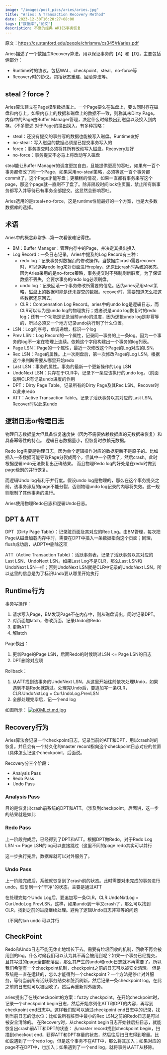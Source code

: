 ```yaml
---
image: "/images/post_pics/aries/aries.jpg"
title: "Aries: A Transaction Recovery Method"
date: 2023-12-30T16:20:27+08:00
tags: ["数据库","论文"]
description: 不衰的经典 ARIES事务恢复
---
```


原文：https://cs.stanford.edu/people/chrismre/cs345/rl/aries.pdf

Aries描述了一个数据库Recovery算法，用以保证事务的【A】和【D】，主要包括俩部分：
- Runtime时的协议。包括WAL、checkpoint、steal、no-force等
- Recovery时的协议。包括状态重建、回滚算法等。

## steal？force？
Aries算法建立在Page模型数据库上。一个Page要么在磁盘上，要么同时存在磁盘和内存上，如果内存上的数据和磁盘上的数据不一致，则称其未Dirty Page。
内存中的Page由Buffer Manager管理，决定什么时候换出到磁盘以及换入到内存。（不多赘述
对于Page的换出换入，有多种策略：
- steal：还没有提交的事务写的数据也能被写入磁盘。Runtime友好
- no-steal：写入磁盘的数据必须是已提交事务写入的
- force：事务提交时必须将其所有改动写入磁盘。Recovery友好
- no-force：事务提交不必马上将改动写入磁盘

steal能让Buffer Manager的调度更加自由，且能提供更高的吞吐，如果有一百个事务都修改了同一个Page，如果采用no-steal策略，必须等这一百个事务都commit了，这个Page才能写盘；更糟糕的情况，如果一直都有事务来写这个page，那这个page就一直刷不了盘了。除非隔段时间lock住页面，禁止所有新事务都写入并等待已有事务全部提交。这显然会影响吞吐。

Aries选用的是steal+no-force，这是runtime性能最好的一个方案，也是大多数数据库的选择。



## 术语
Aries中的概念非常多...第一次看很难记得住。

- BM：Buffer Manager：管理内存中的Page，并决定其换出换入
- Log Record：一条日志记录。Aries中提及的Log Record有三种：
    - redo log：记录事务对数据页的修改操作，当数据库crash需要recover时，可以逐条redo log来对页面进行replay，还原出crash时系统的状态。因为Aries采用的是no-force策略，事务提交时不强制刷新脏页，为了保证数据不丢失，会要求事务的redo log必须刷盘。
    - undo log：记录回滚一个事务修改所需要的信息。因为aries采用steal策略，磁盘上的数据可能是还未提交的数据。recover时，需要知道怎么把这些数据还原回去。
    - CLR：Compensation Log Record。aries中的undo log是逻辑日志，而CLR可以认为是undo log的物理执行；或者说是undo log恢复时的redo log；还有一个功能是记录当前undo的进度，因为逻辑undo log是非幂等的，所以必须又一个地方记录undo执行到了什么位置。
- LSN：Log的序号，单调递增，标识一个log
- Prev LSN：Log Record的一个属性，记录同一事务的上一条log。因为一个事务的log不一定在物理上连续。依赖这个字段构建出一个事务的log列表。
- Page LSN：Page的一个属性，最近一次修改这个Page的Log对应的LSN。
- Rec LSN：Page的属性。上一次刷盘后，第一次修改Page的Log LSN。根据这个来判断需要从哪里开始redo
- Last LSN：事务的属性。事务的最新一个更新操作的Log LSN
- UndoNext LSN：只存在于CLR中，记录下一条应该执行的undo log。（前面说明CLR有记录undo进度的作用
- DPT：Dirty Page Table。记录所有的Dirty Page及其Rec LSN。Recover时以此来redo
- ATT：Active Transaction Table。记录了活跃事务以其对应的Last LSN。Recover时以此来undo

## 逻辑日志or物理日志
物理日志数据量大但具备恢复速度快（因为不需要依赖数据库的元数据来恢复）和具备幂等性的特点。
逻辑日志数据量小，但恢复时依赖元数据。

Redo log需要是物理日志，因为单个逻辑操作对应的数据更新不是原子的。比如插入一条数据可能导致Page分裂成两个，但其中一个落盘了，然后crash。此时根据逻辑redo无法恢复出正确结果。
而且物理Redo log的好处是在redo时做到page级别的并行恢复。

而逻辑Undo log有利于并行度。假设undo log是物理的，那么在这个事务提交之前，该事务涉及的page不能分裂，否则物理undo log记录的内容将失效。这一规则限制了其他事务的进行。

Aries使用物理Redo日志和逻辑Undo日志。

## DPT & ATT
DPT（Dirty Page Table）：记录脏页面及其对应的Rec Log。由BM管理，每次把Page从磁盘加载内存中时，需要在DPT中插入一条数据指向这个页面；同理，flush成功后，从DPT中删除这项

ATT（Active Transaction Table）：活跃事务表，记录了活跃事务以其对应的Last LSN、UndoNext LSN。如果Last Log不是CLR，那么Last LSN和UndoNext LSN一样；否则UndoNext LSN就是CLR中记录的UndoNext LSN。所以这里的信息是为了标识Undo要从哪里开始执行


## Runtime行为
事务写操作：
1. 请求写入Page，BM发现Page不在内存中，则从磁盘调出，同时记录DPT。
2. 对页面加latch，修改页面，记录Undo和Redo
3. 更新ATT
4. 解latch

Page换出：
1. 更新Page的Page LSN，后面Redo的时候跳过LSN <= Page LSN的日志
2. DPT删除对应项

Rollback：
1. 从ATT找到该事务的UndoNext LSN，从这里开始往前依次处理Undo，如果遇到不是Redo就跳过。处理完Undo后，要追加写一条CLR，CLR.UndoNxtLog = CurUndoLog.PrevLSN
2. 全部处理完毕后，记一个end log

如图所示：
[![piOMLct.md.jpg](https://s11.ax1x.com/2023/12/30/piOMLct.md.jpg)](https://imgse.com/i/piOMLct)

## Recovery行为
Aries算法会记录一个checkpoint日志，记录当前的ATT和DPT，用以crash时的恢复。并且会有一个持久化的master record指向这个checkpoint日志对应的位置（具体怎么记这个checkpoint，后面说。

Recovery分三个阶段：
- Analysis Pass
- Redo Pass
- Undo Pass

### Analysis Pass
目的是恢复出crash前系统的DPT和ATT。（涉及到checkpoint，后面讲，这一步的结果就是如此

### Redo Pass
上一阶段完成后，已经得到了DPT和ATT。根据DPT做Redo，对于Redo Log LSN <= Page LSN的log可以直接跳过（这里不同的page redo其实可以并行

这一步执行完后，数据库就可以对外服务了。

### Undo Pass
上一阶段完成后，系统就恢复到了crash前的状态。此时需要对未完成的事务进行undo，恢复到一个"干净"的状态。主要是通过ATT

在处理完每个Undo Log后，要追加写一条CLR，CLR.UndoNxtLog = CurUndoLog.PrevLSN。这样，如果undo到一半又crash了，那么可以找到CLR，找到之前的进度继续处理。避免了逻辑Undo日志非幂等的问题

（不同的txn undo 可以并行

## CheckPoint
Redo和Undo日志不能无休止地增长下去。需要有垃圾回收的机制，回收不再会被用到的log。什么时候我们可以认为其不再会被用到呢？如果一个事务已经提交，且其写过的page全部都落盘，那么其产生的undo和redo日志就不再需要了。所以我们希望有一个checkpoint机制，checkpoint之前的日志可以被安全清理。
但是系统是一直在运转的，怎么才能得到一个checkpoint？一个方法是停止对外服务，等待当前所有活跃事务结束和脏页刷新，然后记录一条checkpoint log，在此之前的日志就可以被回收了。然后再重新对外服务。

aries提出了在线checkpoint的方案：fuzzy checkpoint。在开始checkpoint时，记录一个checkpoint begin日志，然后开始序列化ATT和DPT的内容，再写到checkpoint end日志中。这样我们就可以通过checkpoint end日志中的记录，找到当前日志的低水位：比如说所有脏页中最小的Rec LSN之前的Redo日志是可以被安全清除的。
在Recovery时，从checkpoint begin日志开始往后扫日志，就能恢复出crash前ATT和DPT的状态：
从master record找到checkpoint begin，扫描到checkout end，获得ATT和DPT存量的状态，然后往后扫日志得到增量。比如说遇到了一个redo log，但是这个事务不在ATT中，那么将其加入；如果对应的page不在DPT中，也加入；如果遇到了一个end log，就将事务从ATT从移除。


